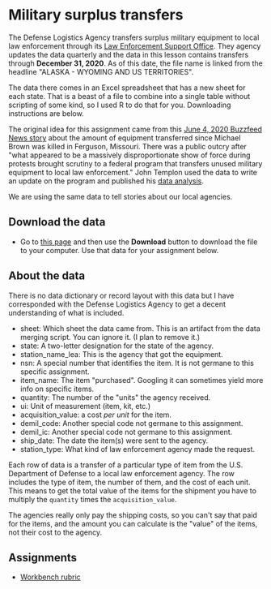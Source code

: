 # Military surplus transfers

The Defense Logistics Agency transfers surplus military equipment to local law enforcement through its [Law Enforcement Support Office](https://www.dla.mil/DispositionServices/Offers/Reutilization/LawEnforcement/PublicInformation/). They agency updates the data quarterly and the data in this lesson contains transfers through **December 31, 2020**. As of this date, the file name is linked from the headline "ALASKA - WYOMING AND US TERRITORIES".

The data there comes in an Excel spreadsheet that has a new sheet for each state. That is a beast of a file to combine into a single table without scripting of some kind, so I used R to do that for you. Downloading instructions are below.

The original idea for this assignment came from this [June 4, 2020 Buzzfeed News story](https://www.buzzfeednews.com/article/johntemplon/police-departments-military-gear-1033-program) about the amount of equipment transferred since Michael Brown was killed in Ferguson, Missouri. There was a public outcry after "what appeared to be a massively disproportionate show of force during protests brought scrutiny to a federal program that transfers unused military equipment to local law enforcement." John Templon used the data to write an update on the program and published his [data analysis](https://github.com/BuzzFeedNews/2020-06-leso-1033-transfers-since-ferguson).

We are using the same data to tell stories about our local agencies.

## Download the data

- Go to [this page](https://github.com/utdata/rwd-r-leso/blob/main/data-processed/leso.csv) and then use the **Download** button to download the file to your computer. Use that data for your assignment below.

## About the data

There is no data dictionary or record layout with this data but I have corresponded with the Defense Logistics Agency to get a decent understanding of what is included.

- sheet: Which sheet the data came from. This is an artifact from the data merging script. You can ignore it. (I plan to remove it.)
- state: A two-letter designation for the state of the agency.
- station_name_lea: This is the agency that got the equipment.
- nsn: A special number that identifies the item. It is not germane to this specific assignment.
- item_name: The item "purchased". Googling it can sometimes yield more info on specific items.
- quantity: The number of the "units" the agency received.
- ui: Unit of measurement (item, kit, etc.)
- acquisition_value: a cost _per unit_ for the item.
- demil_code: Another special code not germane to this assignment.
- demil_ic: Another special code not germane to this assignment.
- ship_date: The date the item(s) were sent to the agency.
- station_type: What kind of law enforcement agency made the request.

Each row of data is a transfer of a particular type of item from the U.S. Department of Defense to a local law enforcement agency. The row includes the type of item, the number of them, and the cost of each unit. This means to get the total value of the items for the shipment you have to multiply the `quantity` times the `acquisition_value`.

The agencies really only pay the shipping costs, so you can't say that paid for the items, and the amount you can calculate is the "value" of the items, not their cost to the agency.

## Assignments

- [Workbench rubric](rubric-wb.md)
